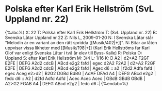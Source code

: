 # Polska efter Karl Erik Hellström (SvL Uppland nr. 22)

{%abc%}
X: 22
T: Polska efter Karl Erik Hellström
T: (SvL Uppland nr. 22)
B: Svenska Låtar Uppland nr 22
Z: Nils L, 2009-01-20
N: I Svenska Låtar står "Melodin är en variant av den rätt spridda [[Musik/402|+]]". 
N: Bitar av låten uppvisar vissa likheter med [[Musik/198|+]] (Karl Erik Hellströms far Karl Olof var enligt Svenska Låtar i två år elev till Byss-Kalle)
R: Polska
O: Uppland
S: efter Karl Erik Hellström
M: 3/4
L: 1/16
K: D
A2 | d2>A2 F2GF E2FE | DEFG A2d2 cdcB | ABcd e2g2 fafd | egec d2A2 F2A2 |
d2>A2 F2GF E2FE | DEFG A2d2 cdcB | ABcd e2g2 fafd | Agec d6 :: 
a2 | f2d2 Adfa fafd | egec Aceg e2>d2 | B2G2 DGBd BdBG | 
     AdAF DFAd A4 | DEFG ABcd e2g2 | fedc d6 :: 
A2 | d2fd Adfd Adfd | Acec Acec Acec | GBdB GBdB GBdB | 
     A2>G2 FGAB A4 | DEFG ABcd e2g2 | fedc d6 :|
{%endabc%}
